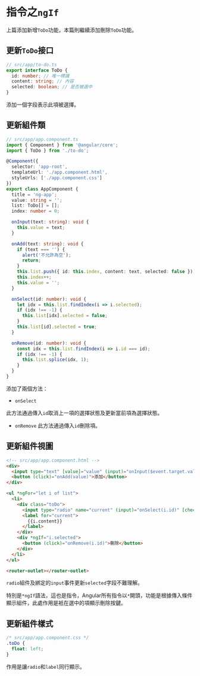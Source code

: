 # 指令之`ngIf`
上篇添加新增`ToDo`功能，本篇則繼續添加刪除`ToDo`功能。
## 更新`ToDo`接口
```typescript
// src/app/to-do.ts
export interface ToDo {
  id: number; // 唯一標識
  content: string; // 內容
  selected: boolean; // 是否被選中
}
```
添加一個字段表示此項被選擇。
## 更新組件類
```typescript
// src/app/app.component.ts
import { Component } from '@angular/core';
import { ToDo } from './to-do';

@Component({
  selector: 'app-root',
  templateUrl: './app.component.html',
  styleUrls: ['./app.component.css']
})
export class AppComponent {
  title = 'ng-app';
  value: string = '';
  list: ToDo[] = [];
  index: number = 0;

  onInput(text: string): void {
    this.value = text;
  }

  onAdd(text: string): void {
    if (text === '') {
      alert('不允許為空');
      return;
    }
    this.list.push({ id: this.index, content: text, selected: false });
    this.index++;
    this.value = '';
  }

  onSelect(id: number): void {
    let idx = this.list.findIndex(i => i.selected);
    if (idx !== -1) {
      this.list[idx].selected = false;
    }
    this.list[id].selected = true;
  }

  onRemove(id: number): void {
    const idx = this.list.findIndex(i => i.id === id);
    if (idx !== -1) {
      this.list.splice(idx, 1);
    }
  }
}
```
添加了兩個方法：
- `onSelect`

此方法通過傳入`id`取消上一項的選擇狀態及更新當前項為選擇狀態。
- `onRemove`
此方法通過傳入`id`刪除項。
## 更新組件視圖
```html
<!-- src/app/app.component.html -->
<div>
  <input type="text" [value]="value" (input)="onInput($event.target.value)" />
  <button (click)="onAdd(value)">添加</button>
</div>

<ul *ngFor="let i of list">
  <li>
    <div class="toDo">
      <input type="radio" name="current" (input)="onSelect(i.id)" [checked]="i.selected" />
      <label for="current">
        {{i.content}}
      </label>
    </div>
    <div *ngIf="i.selected">
      <button (click)="onRemove(i.id)">刪除</button>
    </div>
  </li>
</ul>

<router-outlet></router-outlet>
```
`radio`組件及綁定的`input`事件更新`selected`字段不難理解。

特別是`*ngIf`語法，這也是指令，Angular所有指令以`*`開頭，功能是根據傳入條件顯示組件，此處作用是衹在選中的項顯示刪除按鍵。
## 更新組件樣式
```css
/* src/app/app.component.css */
.toDo {
  float: left; 
}
```
作用是讓`radio`和`label`同行顯示。
